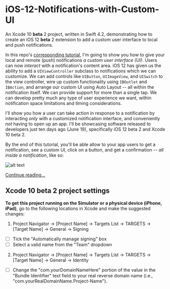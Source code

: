 # iOS-12-Notifications-with-Custom-UI
An Xcode 10 **beta** 2 project, written in Swift 4.2, demonstrating how to create an iOS 12 **beta** 2 extension to add a custom user interface to local and push notifications.

In this repo's [corresponding tutorial](http://iosbrain.com/blog/2018/07/10/new-in-ios-12-adding-a-custom-ui-and-interactivity-inside-local-and-push-notifications/), I'm going to show you how to give your local and remote (push) notifications <em>a custom user interface (UI)</em>. Users can now <em>interact</em> with a notification's content area. iOS 12 has given us the ability to add a <code>UIViewController</code> subclass to notifications which we can customize. We can add controls like <code>UIButton</code>, <code>UIImageView</code>, and <code>UISwitch</code> to the view controller, wire up custom functionality using <code>IBOutlet</code> and <code>IBAction</code>, and arrange our custom UI using Auto Layout -- all within the notification itself. We can provide support for more than a single tap. We can develop pretty much any type of user experience we want, within notification space limitations and timing considerations.

I'll show you how a user can take action in response to a notification by interacting <em>only</em> with a customized notification interface, and conveniently <em>not</em> having to open up an app. I'll be showcasing software released to developers just ten days ago (June 19), specifically iOS 12 beta 2 and Xcode 10 beta 2.

By the end of this tutorial, you'll be able allow to your app users to get a notification, see a custom UI, click on a button, and get a confirmation -- <em>all inside a notification</em>, like so:

![alt text][logo1]

[logo1]: http://iosbrain.com/wp-content/uploads/2018/07/Receive_Interact_Demo.gif "Custom notification UI"

[Continue reading...](http://iosbrain.com/blog/2018/07/10/new-in-ios-12-adding-a-custom-ui-and-interactivity-inside-local-and-push-notifications/)

## Xcode 10 beta 2 project settings
**To get this project running on the Simulator or a physical device (iPhone, iPad)**, go to the following locations in Xcode and make the suggested changes:

1. Project Navigator -> [Project Name] -> Targets List -> TARGETS -> [Target Name] -> General -> Signing
- [ ] Tick the "Automatically manage signing" box
- [ ] Select a valid name from the "Team" dropdown
  
2. Project Navigator -> [Project Name] -> Targets List -> TARGETS -> [Target Name] -> General -> Identity
- [ ] Change the "com.yourDomainNameHere" portion of the value in the "Bundle Identifier" text field to your real reverse domain name (i.e., "com.yourRealDomainName.Project-Name").
